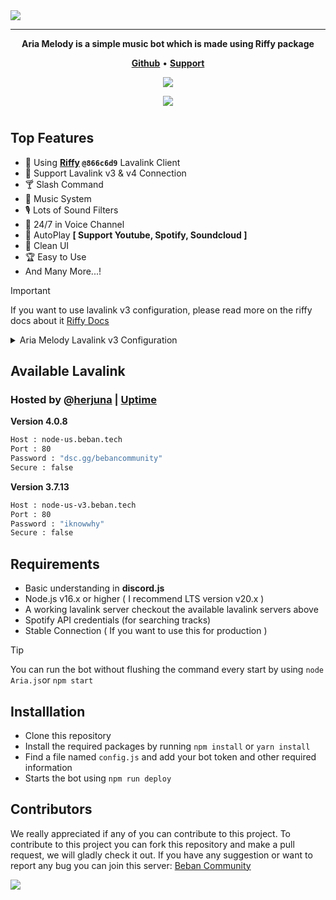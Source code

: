<img src="Aria Melody.svg" />

---

<p align="center">
  <strong>Aria Melody is a simple music bot which is made using Riffy package</strong>
  </p>

<p align="center">
    <a href="https://github.com/BebanCode/Aria-Melody"><b>Github</b></a> •
    <a href="https://discord.gg/9eCgpGuZAa"><b>Support</b></a>
</p>

<div align="center">
  <a href="https://www.npmjs.com/package/riffy"><img src="https://img.shields.io/badge/Riffy-@866c6d9-blue" />
</div>
<p align="center"> 
  <a href="https://discord.gg/9eCgpGuZAa" target="_blank"> <img src="https://discordapp.com/api/guilds/1215235509958479894/widget.png?style=banner2"/> </a>
</p>

#

## Top Features
-   🎻 Using **[Riffy](https://www.npmjs.com/package/riffy) `@866c6d9`** Lavalink Client
-   🌊 Support Lavalink v3 & v4 Connection
-   🍸️ Slash Command
-   🎵 Music System
-   🎙️ Lots of Sound Filters
-   💺 24/7 in Voice Channel
-   🔎 AutoPlay **[ Support Youtube, Spotify, Soundcloud ]**
-   🫧 Clean UI
-   🏆️ Easy to Use
-   And Many More...!

> [!IMPORTANT]
> If you want to use lavalink v3 configuration, please read more on the riffy docs about it [Riffy Docs](https://riffy.js.org/basics/usage)

<details>
<summary>Aria Melody Lavalink v3 Configuration</summary>

On Aria.js `line 53` change the rest version to `v3`
```diff
client.riffy = new Riffy(client, config.nodes, {
    send: (payload) => {
        const guild = client.guilds.cache.get(payload.d.guild_id);
        if (guild) guild.shard.send(payload);
    },
    defaultSearchPlatform: config.defaultSearchPlatform,
    reconnectTries: 15,
-   restVersion: "v4",
+   restVersion: "v3",
    plugin: [spotify]
});
```

On command/commands/music/play.js line 47-65
```diff
- if (loadType === "playlist") {
+ if (loadType === 'PLAYLIST_LOADED') {
			for (const track of resolve.tracks) {
				track.info.requester = interaction.member;
				player.queue.add(track);
			}

			await interaction.editReply({ embeds: [embed.setDescription(`\`➕\` | **[${playlistInfo.name}](${query})** • ${tracks.length} Track(s) • ${interaction.member}`)] });
			if (!player.playing && !player.paused) return player.play();

- } else if (loadType === "search" || loadType === "track") {
+ } else if (loadType === 'SEARCH_RESULT' || loadType === 'TRACK_LOADED') {
			const track = tracks.shift();
				
			track.info.requester = interaction.member;
			player.queue.add(track);

			await interaction.editReply({ embeds: [embed.setDescription(`\`➕\` | **[${track.info.title}](${track.info.uri})** • ${interaction.member}`)] });
			if (!player.playing && !player.paused) return player.play();

		}
```
</details>

## Available Lavalink
### Hosted by @[herjuna](https://discord.gg/9eCgpGuZAa) | [Uptime](deployments.beban.tech)
**Version 4.0.8** <br />
```bash
Host : node-us.beban.tech
Port : 80
Password : "dsc.gg/bebancommunity"
Secure : false
```

**Version 3.7.13** <br />
```bash
Host : node-us-v3.beban.tech
Port : 80
Password : "iknowwhy"
Secure : false
```

## Requirements
-   Basic understanding in **discord.js**
-   Node.js v16.x or higher ( I recommend LTS version v20.x )
-   A working lavalink server checkout the available lavalink servers above
-   Spotify API credentials (for searching tracks)
-   Stable Connection ( If you want to use this for production )

> [!TIP]
> You can run the bot without flushing the command every start by using `node Aria.js`or `npm start`

## Installlation
-   Clone this repository
-   Install the required packages by running `npm install` or `yarn install`
-   Find a file named `config.js` and add your bot token and other required information
-   Starts the bot using `npm run deploy`

## Contributors
We really appreciated if any of you can contribute to this project. To contribute to this project you can fork this repository and make a pull request, we will gladly check it out. If you have any suggestion or want to report any bug you can join this server: [Beban Community](https://discord.gg/9eCgpGuZAa)

<a href="https://github.com/Beban-Studio/Aria-Melody/graphs/contributors">
  <img src="https://contributors-img.web.app/image?repo=beban-studio/aria-melody" />
</a>